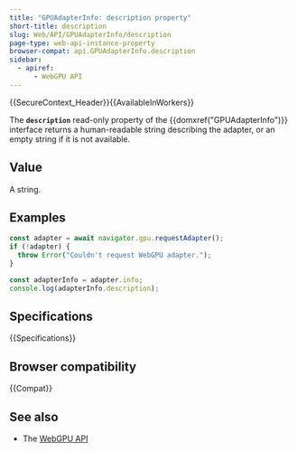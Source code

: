 ```yaml
---
title: "GPUAdapterInfo: description property"
short-title: description
slug: Web/API/GPUAdapterInfo/description
page-type: web-api-instance-property
browser-compat: api.GPUAdapterInfo.description
sidebar:
  - apiref:
      - WebGPU API
---
```


{{SecureContext_Header}}{{AvailableInWorkers}}

The **`description`** read-only property of the
{{domxref("GPUAdapterInfo")}} interface returns a human-readable string describing the adapter, or an empty string if it is not available.

## Value

A string.

## Examples

```js
const adapter = await navigator.gpu.requestAdapter();
if (!adapter) {
  throw Error("Couldn't request WebGPU adapter.");
}

const adapterInfo = adapter.info;
console.log(adapterInfo.description);
```

## Specifications

{{Specifications}}

## Browser compatibility

{{Compat}}

## See also

- The [WebGPU API](/en-US/docs/Web/API/WebGPU_API)
